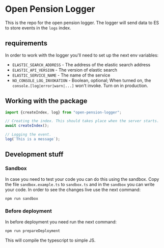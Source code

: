 # Open Pension Logger

This is the repo for the open pension logger. The logger will send data to ES to store events in the `logs` index.

## requirements

In order to work with the logger you'll need to set up the next env variables:

* `ELASTIC_SEARCH_ADDRESS` - The address of the elastic search address
* `ELASTIC_API_VERSION` - The version of elastic search
* `ELASTIC_SERVICE_NAME` - The name of the service
* `NO_CONSOLE_LOG_INVOKATION` - Boolean, optional; When turned on, the `console.[log|error|warn|...]` won't invoke. Turn on in production. 

## Working with the package

```js
import {createIndex, log} from "open-pension-logger";

// Creating the index. This should takes place when the server starts. 
await createIndex();

// Logging the event.
log(`This is a message`);
```

## Development stuff

### Sandbox
In case you need to test your code you can do this using the sandbox. Copy the file `sandbox.example.ts` to `sandbox.ts`
and in the `sandbox` you can write your code. In order to see the changes live use the next command:
```bash
npm run sandbox 
```

### Before deployment
In before deployment you need run the next command:
```bash
npm run prepareDeployment
```

This will compile the typescript to simple JS.
